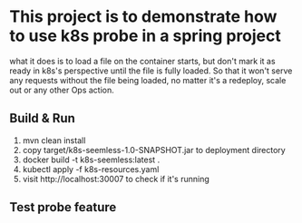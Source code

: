 # This project is to demonstrate how to use k8s probe in a spring project
what it does is to load a file on the container starts, but don't mark it as ready in k8s's perspective until the file is fully loaded.
So that it won't serve any requests without the file being loaded, no matter it's a redeploy, scale out or any other Ops action.

## Build & Run
1. mvn clean install
2. copy target/k8s-seemless-1.0-SNAPSHOT.jar to deployment directory
3. docker build -t k8s-seemless:latest .
4. kubectl apply -f k8s-resources.yaml
5. visit http://localhost:30007 to check if it's running

## Test probe feature
